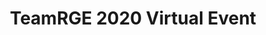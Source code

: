 ---
title:  "TeamRGE 2020 Virtual Event"
location: "Online"
image: assets/images/events/2020-06-09-teamrge-2020.png
eventdate: 2020-06-09
site: 'http://www.teamrge.com/teamrge/events/'
---